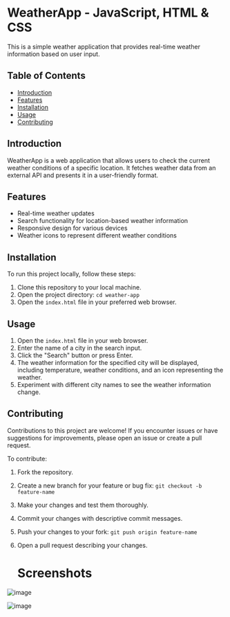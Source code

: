 
# WeatherApp - JavaScript, HTML & CSS

This is a simple weather application that provides real-time weather information based on user input.


## Table of Contents
- [Introduction](#introduction)
- [Features](#features)
- [Installation](#installation)
- [Usage](#usage)
- [Contributing](#contributing)
  

## Introduction
WeatherApp is a web application that allows users to check the current weather conditions of a specific location. It fetches weather data from an external API and presents it in a user-friendly format.

## Features
- Real-time weather updates
- Search functionality for location-based weather information
- Responsive design for various devices
- Weather icons to represent different weather conditions

## Installation
To run this project locally, follow these steps:

1. Clone this repository to your local machine.
2. Open the project directory: `cd weather-app`
3. Open the `index.html` file in your preferred web browser.

## Usage
1. Open the `index.html` file in your web browser.
2. Enter the name of a city in the search input.
3. Click the "Search" button or press Enter.
4. The weather information for the specified city will be displayed, including temperature, weather conditions, and an icon representing the weather.
5. Experiment with different city names to see the weather information change.

## Contributing
Contributions to this project are welcome! If you encounter issues or have suggestions for improvements, please open an issue or create a pull request.

To contribute:

1. Fork the repository.
2. Create a new branch for your feature or bug fix: `git checkout -b feature-name`
3. Make your changes and test them thoroughly.
4. Commit your changes with descriptive commit messages.
5. Push your changes to your fork: `git push origin feature-name`
6. Open a pull request describing your changes.

   # Screenshots
 ![image](https://github.com/user-attachments/assets/b498991b-5b75-44d5-9deb-41561c0f79c4)

![image](https://github.com/user-attachments/assets/6e7ee561-17b9-4966-bc06-177525d93ecc)
